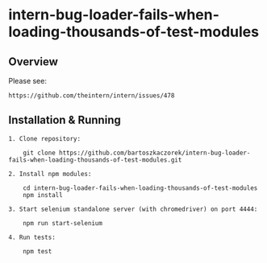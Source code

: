 # intern-bug-loader-fails-when-loading-thousands-of-test-modules

Overview
--------

Please see:

	https://github.com/theintern/intern/issues/478

Installation & Running
----------------------

	1. Clone repository:
		
		git clone https://github.com/bartoszkaczorek/intern-bug-loader-fails-when-loading-thousands-of-test-modules.git
	
	2. Install npm modules:
		
		cd intern-bug-loader-fails-when-loading-thousands-of-test-modules
		npm install

	3. Start selenium standalone server (with chromedriver) on port 4444:

		npm run start-selenium
	
	4. Run tests:
		
		npm test
